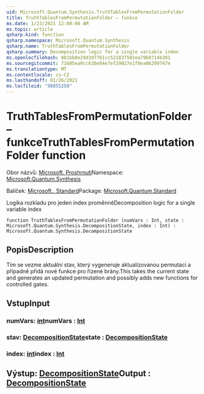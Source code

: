 ```yaml
---
uid: Microsoft.Quantum.Synthesis.TruthTablesFromPermutationFolder
title: TruthTablesFromPermutationFolder – funkce
ms.date: 1/23/2021 12:00:00 AM
ms.topic: article
qsharp.kind: function
qsharp.namespace: Microsoft.Quantum.Synthesis
qsharp.name: TruthTablesFromPermutationFolder
qsharp.summary: Decomposition logic for a single variable index
ms.openlocfilehash: 881bb8e29d3d7761cc521837502ea79b0714b381
ms.sourcegitcommit: 71605ea9cc630e84e7ef29027e1f0ea06299747e
ms.translationtype: MT
ms.contentlocale: cs-CZ
ms.lasthandoff: 01/26/2021
ms.locfileid: "98855258"
---
```

# <a name="truthtablesfrompermutationfolder-function"></a><span data-ttu-id="b911c-102">TruthTablesFromPermutationFolder – funkce</span><span class="sxs-lookup"><span data-stu-id="b911c-102">TruthTablesFromPermutationFolder function</span></span>

<span data-ttu-id="b911c-103">Obor názvů: [Microsoft. Proshrnutí](xref:Microsoft.Quantum.Synthesis)</span><span class="sxs-lookup"><span data-stu-id="b911c-103">Namespace: [Microsoft.Quantum.Synthesis](xref:Microsoft.Quantum.Synthesis)</span></span>

<span data-ttu-id="b911c-104">Balíček: [Microsoft.. Standard](https://nuget.org/packages/Microsoft.Quantum.Standard)</span><span class="sxs-lookup"><span data-stu-id="b911c-104">Package: [Microsoft.Quantum.Standard](https://nuget.org/packages/Microsoft.Quantum.Standard)</span></span>


<span data-ttu-id="b911c-105">Logika rozkladu pro jeden index proměnné</span><span class="sxs-lookup"><span data-stu-id="b911c-105">Decomposition logic for a single variable index</span></span>

```qsharp
function TruthTablesFromPermutationFolder (numVars : Int, state : Microsoft.Quantum.Synthesis.DecompositionState, index : Int) : Microsoft.Quantum.Synthesis.DecompositionState
```


## <a name="description"></a><span data-ttu-id="b911c-106">Popis</span><span class="sxs-lookup"><span data-stu-id="b911c-106">Description</span></span>

<span data-ttu-id="b911c-107">Tím se vezme aktuální stav, který vygeneruje aktualizovanou permutaci a případně přidá nové funkce pro řízené brány.</span><span class="sxs-lookup"><span data-stu-id="b911c-107">This takes the current state and generates an updated permutation and possibly adds new functions for controlled gates.</span></span>

## <a name="input"></a><span data-ttu-id="b911c-108">Vstup</span><span class="sxs-lookup"><span data-stu-id="b911c-108">Input</span></span>

### <a name="numvars--int"></a><span data-ttu-id="b911c-109">numVars: [int](xref:microsoft.quantum.lang-ref.int)</span><span class="sxs-lookup"><span data-stu-id="b911c-109">numVars : [Int](xref:microsoft.quantum.lang-ref.int)</span></span>




### <a name="state--decompositionstate"></a><span data-ttu-id="b911c-110">stav: [DecompositionState](xref:Microsoft.Quantum.Synthesis.DecompositionState)</span><span class="sxs-lookup"><span data-stu-id="b911c-110">state : [DecompositionState](xref:Microsoft.Quantum.Synthesis.DecompositionState)</span></span>




### <a name="index--int"></a><span data-ttu-id="b911c-111">index: [int](xref:microsoft.quantum.lang-ref.int)</span><span class="sxs-lookup"><span data-stu-id="b911c-111">index : [Int](xref:microsoft.quantum.lang-ref.int)</span></span>





## <a name="output--decompositionstate"></a><span data-ttu-id="b911c-112">Výstup: [DecompositionState](xref:Microsoft.Quantum.Synthesis.DecompositionState)</span><span class="sxs-lookup"><span data-stu-id="b911c-112">Output : [DecompositionState](xref:Microsoft.Quantum.Synthesis.DecompositionState)</span></span>

